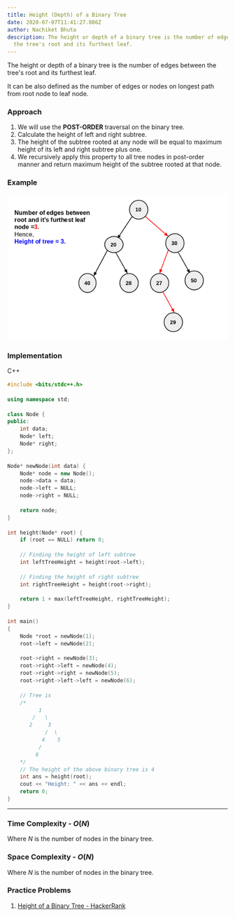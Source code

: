 ```yaml
---
title: Height (Depth) of a Binary Tree
date: 2020-07-07T11:41:27.086Z
author: Nachiket Bhuta
description: The height or depth of a binary tree is the number of edges between
  the tree's root and its furthest leaf.
---
```

The height or depth of a binary tree is the number of edges between the tree's root and its furthest leaf.

It can be also defined as the number of edges or nodes on longest path from root node to leaf node.

### Approach

1. We will use the **POST-ORDER** traversal on the binary tree.
2. Calculate the height of left and right subtree. 
3. The height of the subtree rooted at any node will be equal to maximum height of its left and right subtree plus one. 
4. We recursively apply this property to all tree nodes in post-order manner and return maximum height of the subtree rooted at that node.

### Example

![Height of Binary Tree](heightofbinarytree-1.png "Height of Binary Tree")

### Implementation

C++

```cpp
#include <bits/stdc++.h>

using namespace std;

class Node {
public:
	int data;
	Node* left;
	Node* right;
};

Node* newNode(int data) {
	Node* node = new Node();
	node->data = data;
	node->left = NULL;
	node->right = NULL;

	return node;
}

int height(Node* root) {
	if (root == NULL) return 0;

	// Finding the height of left subtree
	int leftTreeHeight = height(root->left);

	// Finding the height of right subtree
	int rightTreeHeight = height(root->right);

	return 1 + max(leftTreeHeight, rightTreeHeight);
}

int main()
{
	Node *root = newNode(1);
	root->left = newNode(2);

	root->right = newNode(3);
	root->right->left = newNode(4);
	root->right->right = newNode(5);
	root->right->left->left = newNode(6);

	// Tree is
	/*
		  1
		/	\
	   2	 3
	   		/  \
	   	   4	5
	   	  /
	   	 6
	*/
	// The height of the above binary tree is 4
	int ans = height(root);
	cout << "Height: " << ans << endl;
	return 0;
}
```

- - -

### Time Complexity - $O(N)$

Where $N$ is the number of nodes in the binary tree.

### Space Complexity - $O(N)$

Where $N$ is the number of nodes in the binary tree.

### Practice Problems

1. [Height of a Binary Tree - HackerRank](https://www.hackerrank.com/challenges/tree-height-of-a-binary-tree/problem)